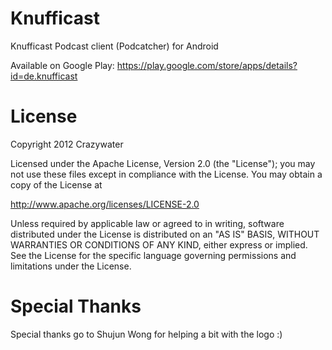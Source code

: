 Knufficast
==========

Knufficast Podcast client (Podcatcher) for Android

Available on Google Play: https://play.google.com/store/apps/details?id=de.knufficast

License
==========
Copyright 2012 Crazywater

Licensed under the Apache License, Version 2.0 (the "License");
you may not use these files except in compliance with the License.
You may obtain a copy of the License at

   http://www.apache.org/licenses/LICENSE-2.0

Unless required by applicable law or agreed to in writing, software
distributed under the License is distributed on an "AS IS" BASIS,
WITHOUT WARRANTIES OR CONDITIONS OF ANY KIND, either express or implied.
See the License for the specific language governing permissions and
limitations under the License.

Special Thanks
==========
Special thanks go to Shujun Wong for helping a bit with the logo :)
